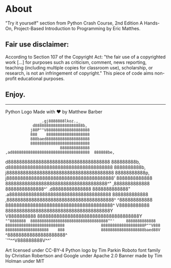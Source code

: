 # About

"Try it yourself" section from Python Crash Course, 2nd Edition A Hands-On, Project-Based Introduction to Programming by Eric Matthes.

## Fair use disclaimer:

According to Section 107 of the Copyright Act: 
"the fair use of a copyrighted work […] for purposes such as criticism, comment, news reporting, teaching (including multiple copies for classroom use), scholarship, or research, is not an infringement of copyright."
This piece of code aims non-profit educational purposes.
 
## Enjoy.
---
Python Logo Made with ♥ by Matthew Barber

                   _.gj8888888lkoz.,_                   
                d888888888888888888888b,                
               j88P""V8888888888888888888               
               888    8888888888888888888               
               888baed8888888888888888888               
               88888888888888888888888888               
                            8888888888888               
    ,ad8888888888888888888888888888888888  888888be,    
   d8888888888888888888888888888888888888  888888888b,  
  d88888888888888888888888888888888888888  8888888888b, 
 j888888888888888888888888888888888888888  88888888888p,
j888888888888888888888888888888888888888'  8888888888888
8888888888888888888888888888888888888^"   ,8888888888888
88888888888888^'                        .d88888888888888
8888888888888"   .a8888888888888888888888888888888888888
8888888888888  ,888888888888888888888888888888888888888^
^888888888888  888888888888888888888888888888888888888^ 
 V88888888888  88888888888888888888888888888888888888Y  
  V8888888888  8888888888888888888888888888888888888Y   
   `"^8888888  8888888888888888888888888888888888^"'    
               8888888888888                            
               88888888888888888888888888               
               8888888888888888888P""V888               
               8888888888888888888    888               
               8888888888888888888baed88V               
                `^888888888888888888888^                
                  `'"^^V888888888V^^'                   

Art licensed under CC-BY-4
Python logo by Tim Parkin Roboto font family by Christian Robertson and Google under Apache 2.0 Banner made by Tim Holman under MIT 


                         
